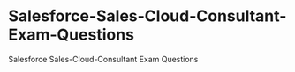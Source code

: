 # Salesforce-Sales-Cloud-Consultant-Exam-Questions
Salesforce Sales-Cloud-Consultant Exam Questions

